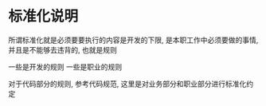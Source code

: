 # 标准化说明

所谓标准化就是必须要要执行的内容是开发的下限, 是本职工作中必须要做的事情, 并且是不能够去违背的, 也就是规则

一些是开发的规则
一些是职业的规则

对于代码部分的规则, 参考代码规范, 这里是对业务部分和职业部分进行标准化约定
